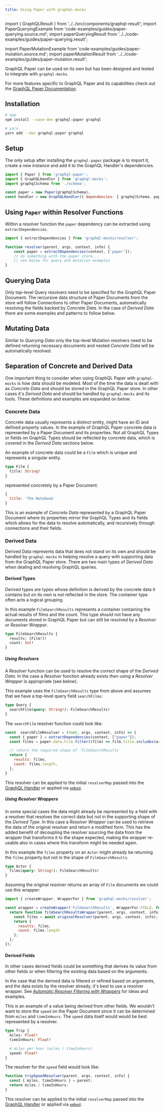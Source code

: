 ```yaml
---
title: Using Paper with graphql-mocks
---
```


import { GraphQLResult } from '../../src/components/graphql-result';
import PaperQueryingExample from 'code-examples/guides/paper-querying.source.md';
import paperQueryingResult from '../../code-examples/guides/paper-querying.result';

import PaperMutationExample from 'code-examples/guides/paper-mutation.source.md';
import paperMutationResult from '../../code-examples/guides/paper-mutation.result';

GraphQL Paper can be used on its own but has been designed and tested to integrate with `graphql-mocks`.

For more features specific to GraphQL Paper and its capabilities check out the [GraphQL Paper Documentation](/docs/paper/introducing-paper).

## Installation

```bash
# npm
npm install --save-dev graphql-paper graphql

# yarn
yarn add --dev graphql-paper graphql
```

## Setup

The only setup after installing the `graphql-paper` package is to import it, create a new instance and add it to the GraphQL Handler's dependencies.

```js
import { Paper } from 'graphql-paper';
import { GraphQLHandler } from 'graphql-mocks';
import graphqlSchema from './schema';

const paper = new Paper(graphqlSchema);
const handler = new GraphQLHandler({ dependencies: { graphqlSchema, paper }})
```

## Using `Paper` within Resolver Functions

Within a resolver function the `paper` dependency can be extracted using `extractDependencies`.

```js
import { extractDependencies } from 'graphql-mocks/resolver';

function resolver(parent, args, context, info) {
    const paper = extractDependencies(context, ['paper']);
    // do something with the paper store...
    // see below for query and mutation examples
}
```

## Querying Data

Only top-level Query resolvers need to be specified for the GraphQL Paper Document. The rercursive data structure of Paper Documents from the store will follow Connections to other Paper Documents, automatically resolving the fields backed by *Concrete Data*. In the case of *Derived Data* there are some examples and patterns to follow below.

<PaperQueryingExample />

<GraphQLResult result={paperQueryingResult} />

## Mutating Data

Similar to *Querying Data* only the top-level Mutation resolvers need to be defined returning necessary documents and nested *Concrete Data* will be automatically resolved.

<PaperMutationExample />

<GraphQLResult result={paperMutationResult} />

## Separation of Concrete and Derived Data

One important thing to consider when using GraphQL Paper with `graphql-mocks` is how data should be modeled. Most of the time the data is dealt with as *Concrete Data* and should be stored in the GraphQL Paper store. In other cases it's *Derived Data* and should be handled by `graphql-mocks` and its tools. These definitions and examples are expanded on below.

### Concrete Data

Concrete data usually represents a distinct entity, might have an ID and defined property values. In the example of GraphQL Paper concrete data is represented by a Paper Document and its properties. Not all GraphQL Types or fields on GraphQL Types should be reflected by concrete data, which is covered in the *Derived Data* sections below.

An example of concrete data could be a `Film` which is unique and represents a singular entity.

```graphql
type Film {
  title: String!
}
```

represented concretely by a Paper Document:

```js
{
  title: 'The Notebook'
}
```

This is an example of *Concrete Data* represented by a GraphQL Paper Document where its properties mirror the GraphQL Types and its fields which allows for the data to resolve automatically, and recursively through connections and their fields.

### Derived Data

Derived Data represents data that does not stand on its own and should be handled by `graphql-mocks` in helping resolve a query with supporting data from the GraphQL Paper store. There are two main types of *Derived Data* when dealing and resolving GraphQL queries.

#### Derived Types

Derived types are types whose definition is derived by the concrete data it contains but on its own is not reflected in the store. The container type often acts a logical grouping.

In this example `FilmSearchResults` represents a container containing the actual results of films and the count. This type should not have any documents stored in GraphQL Paper but can still be resolved by a *Resolver* or *Resolver Wrapper*.

```graphql
type FilmSearchResults {
  results: [Film!]!
  count: Int!
}
```

##### Using Resolvers

A *Resolver* function can be used to resolve the correct shape of the *Derived Data*. In the case a *Resolver* function already exists then using a *Resolver Wrapper* is appropriate (see below).

This example uses the `FilmSearchResults` type from above and assumes that we have a top-level query field `searchFilms`:

```graphql
type Query {
  searchFilm(query: String!): FilmSearchResults!
}
```

The `searchFilm` resolver function could look like:

```js
const  searchFilmResolver = (root, args, context, info) => {
  const { paper } = extractDependencies(context, ["paper"]);
  const films = paper.data.Film.filter((film) => film.title.includes(args.query));

  // return the required shape of `FilmSearchResults`
  return {
    results: films,
    count: films.length,
  };
}
```

This resolver can be applied to the initial `resolverMap` passed into the [GraphQL Handler](/docs/getting-started/create-handler) or applied via [`embed`](/docs/resolver-map/managing-resolvers#using-embed).

##### Using Resolver Wrappers

In some special cases the data might already be represented by a field with a resolver that resolves the correct data but not in the supporting shape of the *Derived Type*. In this case a *Resolver Wrapper* can be used to retrieve the data of the original resolver and return a modified form. This has the added benefit of decoupling the resolver sourcing the data from the wrapper that transforms it to the shape expected, making the wrapper re-usable also in cases where this transform might be needed again.

In this example the `films` property on an `Actor` might already be returning the `films` property but not in the shape of `FilmSearchResults`.

```graphql
type Actor {
  films(query: String!): FilmSearchResults!
}
```

Assuming the original resolver returns an array of `Film` documents we could use this wrapper:

```js
import { createWrapper, WrapperFor } from 'graphql-mocks/resolver';

const wrapper = createWrapper('FilmSearchResults', WrapperFor.FIELD, function(originalResolver, wrapperOptions) {
  return function filmSearchResultsWrapper(parent, args, context, info) {
    const films = await originalResolver(parent, args, context, info);
    return {
      results: films,
      count: films.length
    };
  };
});
```

#### Derived Fields

In other cases derived fields could be something that derives its value from other fields or when filtering the existing data based on the arguments.

In the case that the derived data is filtered or refined based on arguments, and the data exists by the resolver already, it's best to use a resolver wrapper. See [*Automatic Resolver Filtering with Wrappers*](/docs/guides/automatic-filtering) for ideas and examples.

This is an example of a value being derived from other fields. We wouldn't want to store the `speed` on the Paper Document since it can be determined from `miles` and `timeInHours`. The `speed` data itself would would be best represented by a resolver.

```graphql
type Trip {
  miles: Float!
  timeInHours: Float!

  # miles per hour (miles / timeInHours)
  speed: Float!
}
```

The resolver for the `speed` field would look like:

```js
function tripSpeedResolver(parent, args, context, info) {
  const { miles, timeInHours } = parent;
  return miles / timeInHours;
}
```

This resolver can be applied to the initial `resolverMap` passed into the [GraphQL Handler](/docs/getting-started/create-handler) or applied via [`embed`](/docs/resolver-map/managing-resolvers#using-embed).
